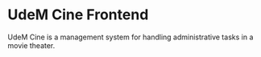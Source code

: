 # UdeM Cine Frontend

UdeM Cine is a management system for handling administrative tasks in a movie theater.
